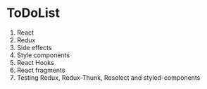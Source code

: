 # ToDoList

1. React
2. Redux
3. Side effects
4. Style components
5. React Hooks
6. React fragments
7. Testing Redux, Redux-Thunk, Reselect and styled-components
